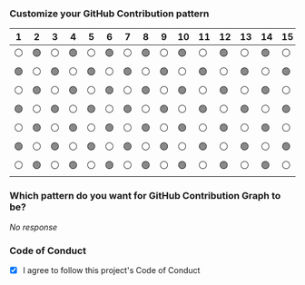 ### Customize your GitHub Contribution pattern

| 1| 2| 3| 4| 5| 6| 7| 8| 9|10|11|12|13|14|15|16|17|18|19|20|21|22|23|24|25|26|27|28|29|30|31|32|33|34|35|36|37|38|39|40|41|42|43|44|45|46|47|48|49|50|51|52|53|
|--|--|--|--|--|--|--|--|--|--|--|--|--|--|--|--|--|--|--|--|--|--|--|--|--|--|--|--|--|--|--|--|--|--|--|--|--|--|--|--|--|--|--|--|--|--|--|--|--|--|--|--|--|
|⚪|🟢|⚪|🟢|⚪|🟢|⚪|🟢|⚪|🟢|⚪|🟢|⚪|🟢|⚪|🟢|⚪|🟢|⚪|🟢|⚪|🟢|⚪|🟢|⚪|🟢|⚪|🟢|⚪|🟢|⚪|🟢|⚪|🟢|⚪|🟢|⚪|🟢|⚪|🟢|⚪|🟢|⚪|🟢|⚪|🟢|⚪|🟢|⚪|🟢|⚪|🟢|⚪|
|🟢|⚪|🟢|⚪|🟢|⚪|🟢|⚪|🟢|⚪|🟢|⚪|🟢|⚪|🟢|⚪|🟢|⚪|🟢|⚪|🟢|⚪|🟢|⚪|🟢|⚪|🟢|⚪|🟢|⚪|🟢|⚪|🟢|⚪|🟢|⚪|🟢|⚪|🟢|⚪|🟢|⚪|🟢|⚪|🟢|⚪|🟢|⚪|🟢|⚪|🟢|⚪|🟢|
|⚪|🟢|⚪|🟢|⚪|🟢|⚪|🟢|⚪|🟢|⚪|🟢|⚪|🟢|⚪|🟢|⚪|🟢|⚪|🟢|⚪|🟢|⚪|🟢|⚪|🟢|⚪|🟢|⚪|🟢|⚪|🟢|⚪|🟢|⚪|🟢|⚪|🟢|⚪|🟢|⚪|🟢|⚪|🟢|⚪|🟢|⚪|🟢|⚪|🟢|⚪|🟢|⚪|
|🟢|⚪|🟢|⚪|🟢|⚪|🟢|⚪|🟢|⚪|🟢|⚪|🟢|⚪|🟢|⚪|🟢|⚪|🟢|⚪|🟢|⚪|🟢|⚪|🟢|⚪|🟢|⚪|🟢|⚪|🟢|⚪|🟢|⚪|🟢|⚪|🟢|⚪|🟢|⚪|🟢|⚪|🟢|⚪|🟢|⚪|🟢|⚪|🟢|⚪|🟢|⚪|🟢|
|⚪|🟢|⚪|🟢|⚪|🟢|⚪|🟢|⚪|🟢|⚪|🟢|⚪|🟢|⚪|🟢|⚪|🟢|⚪|🟢|⚪|🟢|⚪|🟢|⚪|🟢|⚪|🟢|⚪|🟢|⚪|🟢|⚪|🟢|⚪|🟢|⚪|🟢|⚪|🟢|⚪|🟢|⚪|🟢|⚪|🟢|⚪|🟢|⚪|🟢|⚪|🟢|⚪|
|🟢|⚪|🟢|⚪|🟢|⚪|🟢|⚪|🟢|⚪|🟢|⚪|🟢|⚪|🟢|⚪|🟢|⚪|🟢|⚪|🟢|⚪|🟢|⚪|🟢|⚪|🟢|⚪|🟢|⚪|🟢|⚪|🟢|⚪|🟢|⚪|🟢|⚪|🟢|⚪|🟢|⚪|🟢|⚪|🟢|⚪|🟢|⚪|🟢|⚪|🟢|⚪|🟢|
|⚪|🟢|⚪|🟢|⚪|🟢|⚪|🟢|⚪|🟢|⚪|🟢|⚪|🟢|⚪|🟢|⚪|🟢|⚪|🟢|⚪|🟢|⚪|🟢|⚪|🟢|⚪|🟢|⚪|🟢|⚪|🟢|⚪|🟢|⚪|🟢|⚪|🟢|⚪|🟢|⚪|🟢|⚪|🟢|⚪|🟢|⚪|🟢|⚪|🟢|⚪|🟢|⚪|


### Which pattern do you want for GitHub Contribution Graph to be?

_No response_

### Code of Conduct

- [X] I agree to follow this project's Code of Conduct